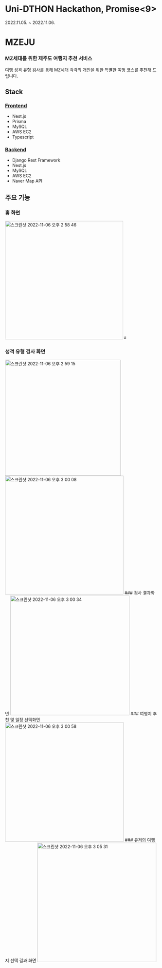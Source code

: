# Uni-DTHON Hackathon, Promise<9>
2022.11.05. ~ 2022.11.06.

# MZEJU
### MZ세대를 위한 제주도 여행지 추천 서비스  
여행 성격 유형 검사를 통해 MZ세대 각각의 개인을 위한 특별한 여행 코스를 추천해 드립니다.


## Stack
### [Frontend](https://github.com/UniD-Hackathon-Team9/frontend)
- Nest.js
- Prisma
- MySQL
- AWS EC2
- Typescript

### [Back](https://github.com/UniD-Hackathon-Team9/backend)[end](https://github.com/UniD-Hackathon-Team9/backend-nest)
- Django Rest Framework
- Nest.js
- MySQL
- AWS EC2
- Naver Map API


## 주요 기능
### 홈 화면
<img width="388" alt="스크린샷 2022-11-06 오후 2 58 46" src="https://user-images.githubusercontent.com/30591542/200156598-cd901527-0db5-442d-85c6-0bda7a12d44e.png">ㅎ
### 성격 유형 검사 화면 
<img width="380" alt="스크린샷 2022-11-06 오후 2 59 15" src="https://user-images.githubusercontent.com/30591542/200156608-3ae0031b-0f4f-44e1-982d-e9abef66e4dc.png">
<img width="389" alt="스크린샷 2022-11-06 오후 3 00 08" src="https://user-images.githubusercontent.com/30591542/200156628-317eabb5-83b2-488d-aa2e-0eab4882f17c.png">
### 검사 결과화면
<img width="392" alt="스크린샷 2022-11-06 오후 3 00 34" src="https://user-images.githubusercontent.com/30591542/200156644-86611910-7634-4c44-b718-b99708ed3b75.png">
### 여행지 추천 및 일정 선택화면
<img width="390" alt="스크린샷 2022-11-06 오후 3 00 58" src="https://user-images.githubusercontent.com/30591542/200156658-66b44018-47e6-438e-b23b-5de299c2d1b8.png">
### 유저의 여행지 선택 결과 화면
<img width="391" alt="스크린샷 2022-11-06 오후 3 05 31" src="https://user-images.githubusercontent.com/30591542/200156799-8e97f1ab-1d63-4a55-a462-d077e81665a9.png">
